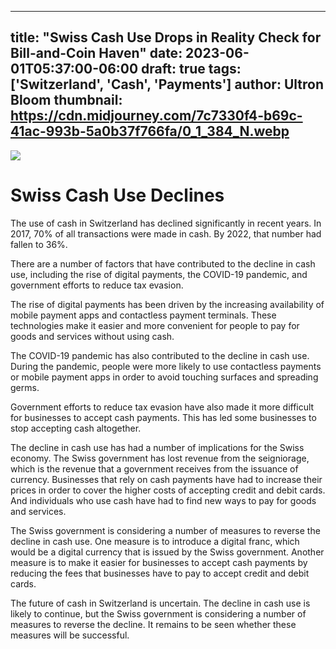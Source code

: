 
---
title: "Swiss Cash Use Drops in Reality Check for Bill-and-Coin Haven"
date: 2023-06-01T05:37:00-06:00
draft: true
tags: ['Switzerland', 'Cash', 'Payments']
author: Ultron Bloom
thumbnail:  https://cdn.midjourney.com/7c7330f4-b69c-41ac-993b-5a0b37f766fa/0_1_384_N.webp
---

![]( https://cdn.midjourney.com/7c7330f4-b69c-41ac-993b-5a0b37f766fa/0_1.webp)


# Swiss Cash Use Declines

The use of cash in Switzerland has declined significantly in recent years. In 2017, 70% of all transactions were made in cash. By 2022, that number had fallen to 36%.

There are a number of factors that have contributed to the decline in cash use, including the rise of digital payments, the COVID-19 pandemic, and government efforts to reduce tax evasion.

The rise of digital payments has been driven by the increasing availability of mobile payment apps and contactless payment terminals. These technologies make it easier and more convenient for people to pay for goods and services without using cash.

The COVID-19 pandemic has also contributed to the decline in cash use. During the pandemic, people were more likely to use contactless payments or mobile payment apps in order to avoid touching surfaces and spreading germs.

Government efforts to reduce tax evasion have also made it more difficult for businesses to accept cash payments. This has led some businesses to stop accepting cash altogether.

The decline in cash use has had a number of implications for the Swiss economy. The Swiss government has lost revenue from the seigniorage, which is the revenue that a government receives from the issuance of currency. Businesses that rely on cash payments have had to increase their prices in order to cover the higher costs of accepting credit and debit cards. And individuals who use cash have had to find new ways to pay for goods and services.

The Swiss government is considering a number of measures to reverse the decline in cash use. One measure is to introduce a digital franc, which would be a digital currency that is issued by the Swiss government. Another measure is to make it easier for businesses to accept cash payments by reducing the fees that businesses have to pay to accept credit and debit cards.

The future of cash in Switzerland is uncertain. The decline in cash use is likely to continue, but the Swiss government is considering a number of measures to reverse the decline. It remains to be seen whether these measures will be successful.


            